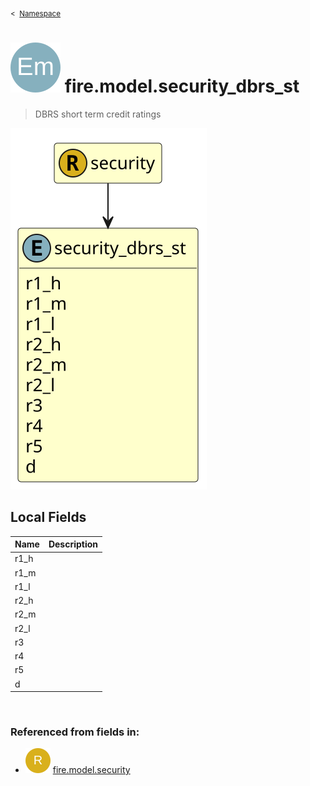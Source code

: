 <sub>&lt;&nbsp; [Namespace](index.md)</sub>
# <img src='images/enumType-lg.svg'/> fire.model.security_dbrs_st
>  
>DBRS short term credit ratings
> 
<img src='images/fire.model.security_dbrs_st.svg'/>


## Local Fields


| Name        | Description |
| ----------- | ----------- |
| r1_h |   |
| r1_m |   |
| r1_l |   |
| r2_h |   |
| r2_m |   |
| r2_l |   |
| r3 |   |
| r4 |   |
| r5 |   |
| d |   |

<br/>

### Referenced from fields in:
- <img src='images/recordType.svg'/> [fire.model.security](UDT-fire.model.security.md)
